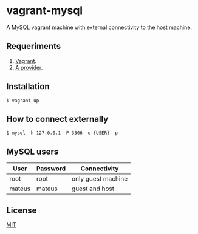 # vagrant-mysql

A MySQL vagrant machine with external connectivity to the host machine.

## Requeriments

1. [Vagrant](https://www.vagrantup.com/).
2. [A provider](https://www.vagrantup.com/docs/providers).

## Installation

    $ vagrant up
    
## How to connect externally

    $ mysql -h 127.0.0.1 -P 3306 -u {USER} -p 

## MySQL users

| User | Password | Connectivity |
|--|--|--|
| root| root | only guest machine |
| mateus| mateus | guest and host |

## License

[MIT](https://github.com/iammateus/vagrant-mysql/blob/main/LICENSE)
